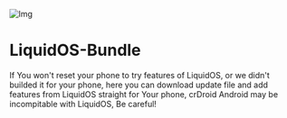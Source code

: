 ![Img](https://raw.githubusercontent.com/fluid-developer/fluid-developer.github.io/main/logos/LiquidOS-logo.png)

# LiquidOS-Bundle
If You won't reset your phone to try features of LiquidOS, or we didn't builded it for your phone, here you can download update file and add features from LiquidOS straight for Your phone, crDroid Android may be incompitable with LiquidOS, Be careful!
